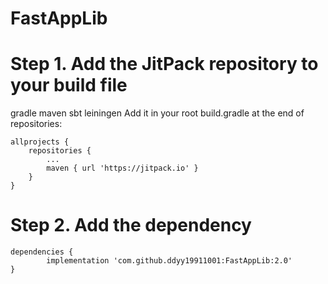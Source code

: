 # FastAppLib

# Step 1. Add the JitPack repository to your build file

gradle maven sbt leiningen
Add it in your root build.gradle at the end of repositories:

	allprojects {
		repositories {
			...
			maven { url 'https://jitpack.io' }
		}
	}
# Step 2. Add the dependency

	dependencies {
	        implementation 'com.github.ddyy19911001:FastAppLib:2.0'
	}
